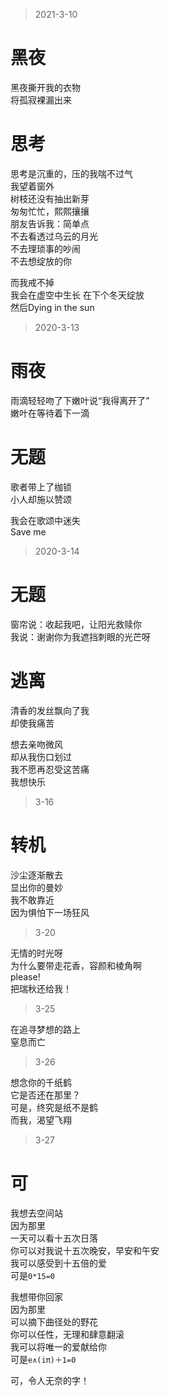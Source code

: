 
> 2021-3-10 
# 黑夜

黑夜撕开我的衣物   
将孤寂裸漏出来


# 思考  

思考是沉重的，压的我喘不过气    
我望着窗外   
树枝还没有抽出新芽   
匆匆忙忙，熙熙攘攘   
朋友告诉我：简单点   
不去看透过乌云的月光   
不去理琐事的吵闹   
不去想绽放的你   

而我戒不掉    
我会在虚空中生长
在下个冬天绽放   
然后Dying in the sun  


> 2020-3-13  

# 雨夜   

雨滴轻轻吻了下嫩叶说“我得离开了”    
嫩叶在等待着下一滴  


# 无题   

歌者带上了枷锁   
小人却施以赞颂   

我会在歌颂中迷失   
Save me


> 2020-3-14   

#  无题

窗帘说：收起我吧，让阳光救赎你   
我说：谢谢你为我遮挡刺眼的光芒呀


# 逃离   

清香的发丝飘向了我    
却使我痛苦   
    
想去亲吻微风   
却从我伤口划过   
我不愿再忍受这苦痛  
我想快乐


> 3-16    

# 转机
沙尘逐渐散去   
显出你的曼妙     
我不敢靠近    
因为惧怕下一场狂风   

 

> 3-20  

无情的时光呀  
为什么要带走花香，容颜和棱角啊  
please!  
把瑞秋还给我！



> 3-25   

在追寻梦想的路上  
窒息而亡  


 
> 3-26  

想念你的千纸鹤  
它是否还在那里？    
可是，终究是纸不是鹤  
而我，渴望飞翔 


> 3-27  
# 可  

我想去空间站    
因为那里    
一天可以看十五次日落    
你可以对我说十五次晚安，早安和午安    
我可以感受到十五倍的爱    
可是`0*15=0`    
    

我想带你回家   
因为那里    
可以摘下曲径处的野花   
你可以任性，无理和肆意翻滚   
我可以将唯一的爱献给你  
可是`e∧(iπ)＋1=0`   

可，令人无奈的字！












